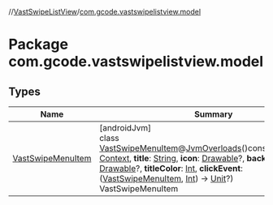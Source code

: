 //[VastSwipeListView](../../index.md)/[com.gcode.vastswipelistview.model](index.md)

# Package com.gcode.vastswipelistview.model

## Types

| Name | Summary |
|---|---|
| [VastSwipeMenuItem](-vast-swipe-menu-item/index.md) | [androidJvm]<br>class [VastSwipeMenuItem](-vast-swipe-menu-item/index.md)@[JvmOverloads](https://kotlinlang.org/api/latest/jvm/stdlib/kotlin.jvm/-jvm-overloads/index.html)()constructor(**context**: [Context](https://developer.android.com/reference/kotlin/android/content/Context.html), **title**: [String](https://kotlinlang.org/api/latest/jvm/stdlib/kotlin/-string/index.html), **icon**: [Drawable](https://developer.android.com/reference/kotlin/android/graphics/drawable/Drawable.html)?, **background**: [Drawable](https://developer.android.com/reference/kotlin/android/graphics/drawable/Drawable.html)?, **titleColor**: [Int](https://kotlinlang.org/api/latest/jvm/stdlib/kotlin/-int/index.html), **clickEvent**: ([VastSwipeMenuItem](-vast-swipe-menu-item/index.md), [Int](https://kotlinlang.org/api/latest/jvm/stdlib/kotlin/-int/index.html)) -> [Unit](https://kotlinlang.org/api/latest/jvm/stdlib/kotlin/-unit/index.html)?)<br>VastSwipeMenuItem |
